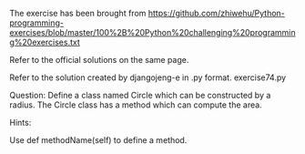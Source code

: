 The exercise has been brought from https://github.com/zhiwehu/Python-programming-exercises/blob/master/100%2B%20Python%20challenging%20programming%20exercises.txt

Refer to the official solutions on the same page.

Refer to the solution created by djangojeng-e in .py format. exercise74.py

Question:
Define a class named Circle which can be constructed by a radius. The Circle class has a method which can compute the area. 

Hints:

Use def methodName(self) to define a method.

